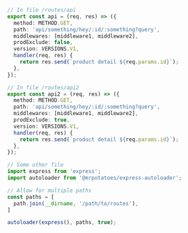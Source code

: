 <!--

"express-autoload-router": "^1.0.5",
"expressjs.routes.autoload": "^0.2.0"

https://developpaper.com/typescript-es6-promise-recursively-traverses-files-in-folders/

-->

```ts
// In file /routes/api
export const api = (req, res) => ({
  method: METHOD.GET,
  path: 'api/something/hey/:id/:something?query',
  middlewares: [middleware1, middleware2],
  prodExclude: false,
  version: VERSIONS.V1,
  handler(req, res) {
    return res.send(`product detail ${req.params.id}`);
  },
});

// In file /routes/api2
export const api2 = (req, res) => ({
  method: METHOD.GET,
  path: 'api/something/hey/:id/:something?query',
  middlewares: [middleware1, middleware2],
  prodExclude: true,
  version: VERSIONS.V1,
  handler(req, res) {
    return res.send(`product detail ${req.params.id}`);
  },
});

// Some other file
import express from 'express';
import autoloader from '@mrpotatoes/express-autoloader';

// Allow for multiple paths
const paths = [
  path.join(__dirname, '/path/to/routes'),
]

autoloader(express(), paths, true);
```
